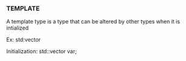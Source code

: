 ### TEMPLATE

A template type is a type that can be altered by other types when it is intialized

Ex: std:vector<type>


Initialization: std::vector<T> var;

